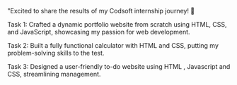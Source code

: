 "Excited to share the results of my Codsoft internship journey! 🚀

Task 1: Crafted a dynamic portfolio website from scratch using HTML, CSS, and JavaScript, showcasing my passion for web development.

Task 2: Built a fully functional calculator with HTML and CSS, putting my problem-solving skills to the test.

Task 3: Designed a user-friendly to-do website using HTML , Javascript and CSS, streamlining  management.
